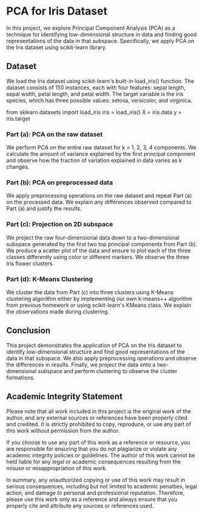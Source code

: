 # PCA for Iris Dataset

In this project, we explore Principal Component Analysis (PCA) as a technique for identifying low-dimensional structure in data and finding good representations of the data in that subspace. Specifically, we apply PCA on the Iris dataset using scikit-learn library.

## Dataset

We load the Iris dataset using scikit-learn's built-in load_iris() function. The dataset consists of 150 instances, each with four features: sepal length, sepal width, petal length, and petal width. The target variable is the iris species, which has three possible values: setosa, versicolor, and virginica.

from sklearn.datasets import load_iris
iris = load_iris()
X = iris.data
y = iris.target

### Part (a): PCA on the raw dataset

We perform PCA on the entire raw dataset for k = 1, 2, 3, 4 components. We calculate the amount of variance explained by the first principal component and observe how the fraction of variation explained in data varies as k changes.

### Part (b): PCA on preprocessed data

We apply preprocessing operations on the raw dataset and repeat Part (a) on the processed data. We explain any differences observed compared to Part (a) and justify the results.

### Part (c): Projection on 2D subspace

We project the raw four-dimensional data down to a two-dimensional subspace generated by the first two top principal components from Part (b). We produce a scatter plot of the data and ensure to plot each of the three classes differently using color or different markers. We observe the three Iris flower clusters.

### Part (d): K-Means Clustering

We cluster the data from Part (c) into three clusters using K-Means clustering algorithm either by implementing our own k-means++ algorithm from previous homework or using scikit-learn's KMeans class. We explain the observations made during clustering.

## Conclusion

This project demonstrates the application of PCA on the Iris dataset to identify low-dimensional structure and find good representations of the data in that subspace. We also apply preprocessing operations and observe the differences in results. Finally, we project the data onto a two-dimensional subspace and perform clustering to observe the cluster formations.

## Academic Integrity Statement

Please note that all work included in this project is the original work of the author, and any external sources or references have been properly cited and credited. It is strictly prohibited to copy, reproduce, or use any part of this work without permission from the author.

If you choose to use any part of this work as a reference or resource, you are responsible for ensuring that you do not plagiarize or violate any academic integrity policies or guidelines. The author of this work cannot be held liable for any legal or academic consequences resulting from the misuse or misappropriation of this work.

In summary, any unauthorized copying or use of this work may result in serious consequences, including but not limited to academic penalties, legal action, and damage to personal and professional reputation. Therefore, please use this work only as a reference and always ensure that you properly cite and attribute any sources or references used.
